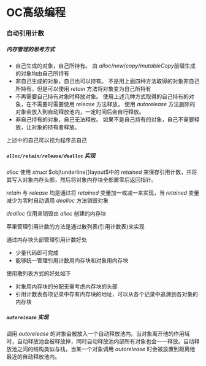 # OC高级编程
  
### 自动引用计数

##### 内存管理的思考方式

* 自己生成的对象，自己所持有。
由 $alloc/new/copy/mutableCopy$前缀生成的对象均由自己所持有
* 非自己生成的对象，自己也可以持有。
不是用上面四种方法取得的对象非自己所持有，但是可以使用 $retain$ 方法将对象变为自己所持有
* 不再需要自己持有对象时释放对象。
使用上述几种方式取得的自己持有的对象，在不需要时需要使用 $release$ 方法释放，
使用 $autorelease$ 方法删除的对象会放入到自动释放池内，一定时间后会自行释放。
* 非自己持有的对象，自己无法释放。
如果不是自己持有的对象，自己不需要释放，让对象的持有者释放。

上述中的自己可以视为程序员自己

##### `alloc/retain/release/dealloc` 实现


$alloc$ 使用 $struct$ $obj\underline{}layout$中的 $retained$ 来保存引用计数，并将其写入对象内存头部，然后将对象内存块全部置零后返回指针。

$retain$ 与 $release$ 均是通过将 $retained$ 变量加一或减一来实现，当 $retained$ 变量减少为零时自动调用 $dealloc$ 方法销毁对象

$dealloc$ 仅用来销毁由 $alloc$ 创建的内存块

苹果管理引用计数的方法是通过散列表(引用计数表)来实现

通过内存块头部管理引用计数好处

* 少量代码即可完成
* 能够统一管理引用计数用内存块和对象用内存块

使用散列表方式的好处如下

* 对象用内存块的分配无需考虑内存块的头部
* 引用计数表各项记录中存有内存块的地址，可以从各个记录中追溯到各对象的内存块

##### `autorelease` 实现

调用 $autorelease$ 的对象会被放入一个自动释放池内。当对象离开他的作用域时，自动释放池会被释放掉，同时自动释放池内部所有对象也会一一释放。自动释放池之间的结构类似与栈，当某一个对象调用 $autorelease$ 时会被放置到距离他最近的自动释放池内。


#####    




